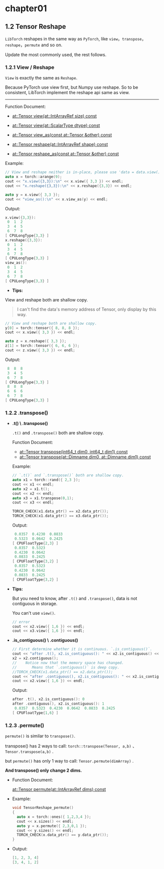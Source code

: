 # chapter01

## 1.2 Tensor Reshape

`LibTorch` reshapes in the same way as `PyTorch`, like `view`，`transpose`，`reshape`，`permute` and so on.

Update the most commonly used, the rest follows.

### 1.2.1 View / Reshape

`View` is exactly the same as `Reshape`.

Because PyTorch use view first, but Numpy use reshape. So to be consistent, LibTorch implement the reshape api same as view.

---

Function Document:

- [at::Tensor view(at::IntArrayRef size) const](https://pytorch.org/cppdocs/api/classat_1_1_tensor.html#_CPPv4NK2at6Tensor4viewEN2at11IntArrayRefE)

- [at::Tensor view(at::ScalarType dtype) const](https://pytorch.org/cppdocs/api/classat_1_1_tensor.html#_CPPv4NK2at6Tensor4viewEN2at10ScalarTypeE)

- [at::Tensor view_as(const at::Tensor &other) const](https://pytorch.org/cppdocs/api/classat_1_1_tensor.html#_CPPv4NK2at6Tensor7view_asERKN2at6TensorE)

- [at::Tensor reshape(at::IntArrayRef shape) const](https://pytorch.org/cppdocs/api/classat_1_1_tensor.html#_CPPv4NK2at6Tensor7reshapeEN2at11IntArrayRefE)

- [at::Tensor reshape_as(const at::Tensor &other) const](https://pytorch.org/cppdocs/api/classat_1_1_tensor.html#_CPPv4NK2at6Tensor10reshape_asERKN2at6TensorE)

Example:

```cpp
// View and reshape neither is in-place, please use 'data = data.view()/data.reshape()'.
auto x = torch::arange(9);
cout << "x.view({3,3}):\n" << x.view({ 3,3 }) << endl;
cout << "x.reshape({3,3}):\n" << x.reshape({3,3}) << endl;

auto y = x.view({ 3,3 });
cout << "view_as():\n" << x.view_as(y) << endl;
```

Output:

```cpp
x.view({3,3}):
 0  1  2
 3  4  5
 6  7  8
[ CPULongType{3,3} ]
x.reshape({3,3}):
 0  1  2
 3  4  5
 6  7  8
[ CPULongType{3,3} ]
view_as():
 0  1  2
 3  4  5
 6  7  8
[ CPULongType{3,3} ]
```

- **Tips:**

View and reshape both are shallow copy.

> I can't find the data's memory address of Tensor, only display by this way.

```cpp
// View and reshape both are shallow copy.
y[0] = torch::tensor({ 8, 8, 8 });
cout << x.view({ 3,3 }) << endl;

auto z = x.reshape({ 3,3 });
z[1] = torch::tensor({ 6, 6, 6 });
cout << z.view({ 3,3 }) << endl;
```

Output:

```cpp
 8  8  8
 3  4  5
 6  7  8
[ CPULongType{3,3} ]
 8  8  8
 6  6  6
 6  7  8
[ CPULongType{3,3} ]
```

### 1.2.2 .transpose()

- **.t() \ .transpose()**

  `.t()` and `.transpose()` both are shallow copy.

  Function Document:

  - [at::Tensor transpose(int64_t dim0, int64_t dim1) const](https://pytorch.org/cppdocs/api/classat_1_1_tensor.html#_CPPv4NK2at6Tensor9transposeE7int64_t7int64_t)
  - [at::Tensor transpose(at::Dimname dim0, at::Dimname dim1) const](https://pytorch.org/cppdocs/api/classat_1_1_tensor.html#_CPPv4NK2at6Tensor9transposeE7int64_t7int64_t)

  Example:

  ```cpp
  // `.t()` and `.transpose()` both are shallow copy.
  auto x1 = torch::rand({ 2,3 });
  cout << x1 << endl;
  auto x2 = x1.t();
  cout << x2 << endl;
  auto x3 = x1.transpose(0,1);
  cout << x3 << endl;
  
  TORCH_CHECK(x1.data_ptr() == x2.data_ptr());
  TORCH_CHECK(x1.data_ptr() == x3.data_ptr());
  ```

  Output:

  ```cpp
   0.0357  0.4230  0.0833
   0.5323  0.0642  0.2425
  [ CPUFloatType{2,3} ]
   0.0357  0.5323
   0.4230  0.0642
   0.0833  0.2425
  [ CPUFloatType{3,2} ]
   0.0357  0.5323
   0.4230  0.0642
   0.0833  0.2425
  [ CPUFloatType{3,2} ]
  ```

- **Tips:**

  But you need to know, after `.t()` and `.transpose()`, data is not contiguous in storage.

  You can't use `view()`.

  ```cpp
  // error
  cout << x2.view({ 1,6 }) << endl;
  cout << x3.view({ 1,6 }) << endl;
  ```

- **.is_contiguous() \ .contiguous()**

  ```cpp
  // First determine whether it is continuous. `.is_contiguous()`.
  cout << "after .t(), x2.is_contiguous(): " << x2.is_contiguous() << endl;
  x2 = x2.contiguous();
  //	Notice now that the memory space has changed.
  // 	   Means that `.contiguous()` is deep copy.
  //TORCH_CHECK(x1.data_ptr() == x2.data_ptr());
  cout << "after .contiguous(), x2.is_contiguous(): " << x2.is_contiguous() << endl;
  cout << x2.view({ 1,6 }) << endl;
  ```

  Output:

  ```cpp
  after .t(), x2.is_contiguous(): 0
  after .contiguous(), x2.is_contiguous(): 1
   0.0357  0.5323  0.4230  0.0642  0.0833  0.2425
  [ CPUFloatType{1,6} ]
  ```

### 1.2.3 .permute()

`permute()` is similar to `transpose()`.

transpose() has 2 ways to call: `torch::transpose(Tensor, a,b)` 、`Tensor.transpose(a,b)` .

but `permute()` has only 1 way to call: `Tensor.permute(dimArray)` .

__And transpose() only change 2 dims.__

- Function Document:

  [at::Tensor permute(at::IntArrayRef dims) const](https://pytorch.org/cppdocs/api/classat_1_1_tensor.html#_CPPv4NK2at6Tensor7permuteEN2at11IntArrayRefE)

- Example:

  ```cpp
  void TensorReshape_permute()
  {
  	auto x = torch::ones({ 1,2,3,4 });
  	cout << x.sizes() << endl;
  	auto y = x.permute({ 2,3,0,1 });
  	cout << y.sizes() << endl;
  	TORCH_CHECK(x.data_ptr() == y.data_ptr());
  }
  ```

- Output:

  ```cpp
  [1, 2, 3, 4]
  [3, 4, 1, 2]
  ```

  